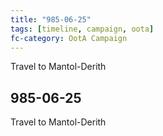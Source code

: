 ```yaml
---
title: "985-06-25"
tags: [timeline, campaign, oota]
fc-category: OotA Campaign
---
```

<span class='ob-timelines'
	data-date='985-06-25-00'
	data-title='Campaign: NAGA Adventures'
	data-class='orange'> Travel to Mantol-Derith </span>
## 985-06-25
Travel to Mantol-Derith
